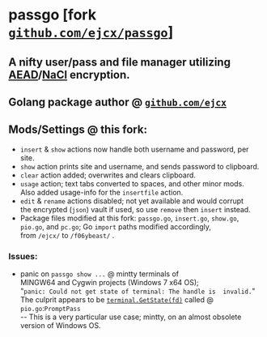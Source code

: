 # passgo [fork [`github.com/ejcx/passgo`](https://github.com/ejcx/passgo)]
## A nifty user/pass and file manager utilizing [AEAD](https://en.wikipedia.org/wiki/Authenticated_encryption#Authenticated_encryption_with_associated_data)/[NaCl](https://godoc.org/golang.org/x/crypto/nacl) encryption.  

## Golang package author @ [`github.com/ejcx`](https://github.com/ejcx)  

## Mods/Settings @ this fork:  
- `insert` & `show` actions now handle both username and password, per site.   
- `show` action prints site and username, and sends password to clipboard.  
- `clear` action added; overwrites and clears clipboard.  
- `usage` action; text tabs converted to spaces, and other minor mods.  
Also added usage-info for the `insertfile` action.  
- `edit` & `rename` actions disabled; not yet available and would corrupt  
the encrypted (`json`) vault if used, so use `remove` then `insert` instead.  
- Package files modified at this fork: `passgo.go`, `insert.go`, `show.go`,  
`pio.go`, and `pc.go`; Go `import` paths modified accordingly,   
from `/ejcx/` to `/f06ybeast/` . 

### Issues: 
- panic on `passgo show ...` @ mintty terminals of   
MINGW64 and Cygwin projects (Windows 7 x64 OS);  
"`panic: Could not get state of terminal: The handle is  invalid.`"  
The culprit appears to be [`terminal.GetState(fd)`](https://github.com/golang/crypto/blob/master/ssh/terminal/util.go#L63) called @ `pio.go`:`PromptPass`  
-- This is a very particular use case; mintty, on an almost obsolete version of Windows OS.